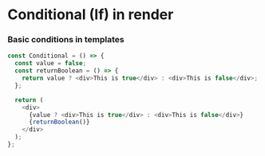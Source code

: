 # Conditional (If) in render

### Basic conditions in templates

```js
const Conditional = () => {
  const value = false;
  const returnBoolean = () => {
    return value ? <div>This is true</div> : <div>This is false</div>;
  };

  return (
    <div>
      {value ? <div>This is true</div> : <div>This is false</div>}
      {returnBoolean()}
    </div>
  );
};
```
